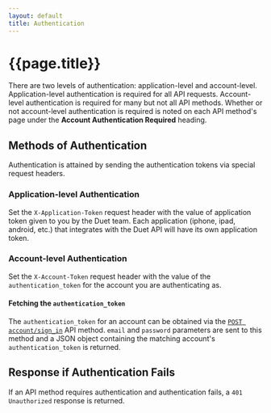 ```yaml
---
layout: default
title: Authentication
---
```

# {{page.title}}

There are two levels of authentication: application-level and account-level.  Application-level authentication is required for all API requests.  Account-level authentication is required for many but not all API methods.  Whether or not account-level authentication is required is noted on each API method's page under the **Account Authentication Required** heading.

## Methods of Authentication

Authentication is attained by sending the authentication tokens via special request headers.

### Application-level Authentication

Set the `X-Application-Token` request header with the value of application token given to you by the Duet team.  Each application (iphone, ipad, android, etc.) that integrates with the Duet API will have its own application token.

### Account-level Authentication

Set the `X-Account-Token` request header with the value of the `authentication_token` for the account you are authenticating as.

#### Fetching the `authentication_token`

The `authentication_token` for an account can be obtained via the [`POST account/sign_in`](/post/account/sign_in) API method.  `email` and `password` parameters are sent to this method and a JSON object containing the matching account's `authentication_token` is returned.

## Response if Authentication Fails

If an API method requires authentication and authentication fails, a `401 Unauthorized` response is returned.